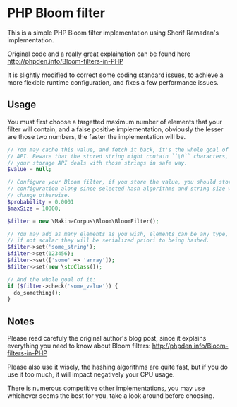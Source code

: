 # PHP Bloom filter

This is a simple PHP Bloom filter implementation using Sherif Ramadan's
implementation.

Original code and a really great explaination can be found here
http://phpden.info/Bloom-filters-in-PHP

It is slightly modified to correct some coding standard issues, to achieve
a more flexible runtime configuration, and fixes a few performance issues.

## Usage

You must first choose a targetted maximum number of elements that your filter
will contain, and a false positive implementation, obviously the lesser are
those two numbers, the faster the implementation will be.

```php
// You may cache this value, and fetch it back, it's the whole goal of this
// API. Beware that the stored string might contain ``\0`` characters, ensure
// your storage API deals with those strings in safe way.
$value = null;

// Configure your Bloom filter, if you store the value, you should store the
// configuration along since selected hash algorithms and string size would
// change otherwise.
$probability = 0.0001
$maxSize = 10000;

$filter = new \MakinaCorpus\Bloom\BloomFilter();

// You may add as many elements as you wish, elements can be any type, really,
// if not scalar they will be serialized priori to being hashed.
$filter->set('some_string');
$filter->set(123456);
$filter->set(['some' => 'array']);
$filter->set(new \stdClass());

// And the whole goal of it:
if ($filter->check('some_value')) {
  do_something();
}

```

## Notes

Please read carefuly the original author's blog post, since it explains
everything you need to know about Bloom filters: http://phpden.info/Bloom-filters-in-PHP

Please also use it wisely, the hashing algorithms are quite fast, but if you
do use it too much, it will impact negatively your CPU usage.

There is numerous competitive other implementations, you may use whichever
seems the best for you, take a look around before choosing.
